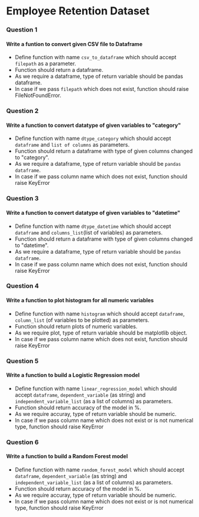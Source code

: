 # Employee Retention Dataset

### Question 1
#### Write a funtion to convert given CSV file to Dataframe
* Define function with name `csv_to_dataframe` which should accept `filepath` as a parameter.
* Function should return a dataframe.
* As we require a dataframe, type of return variable should be pandas dataframe.
* In case if we pass `filepath` which does not exist, function should raise FileNotFoundError.


### Question 2
#### Write a function to convert datatype of given variables to "category"
* Define function with name `dtype_category` which should accept `dataframe` and `list of columns` as parameters.
* Function should return a dataframe with type of given columns changed to "category".
* As we require a dataframe, type of return variable should be `pandas dataframe`.
* In case if we pass column name which does not exist, function should raise KeyError


### Question 3
#### Write a function to convert datatype of given variables to "datetime"
* Define function with name `dtype_datetime` which should accept `dataframe` and `columns_list`(list of variables) as parameters.
* Function should return a dataframe with type of given columns changed to "datetime".
* As we require a dataframe, type of return variable should be `pandas dataframe`.
* In case if we pass column name which does not exist, function should raise KeyError


### Question 4
#### Write a function to plot histogram for all numeric variables
* Define function with name `histogram` which should accept `dataframe`, `column_list` (of variables to be plotted) as parameters.
* Function should return plots of numeric variables.
* As we require plot, type of return variable should be matplotlib object.
* In case if we pass column name which does not exist, function should raise KeyError


### Question 5
#### Write a function to build a Logistic Regression model
* Define function with name `linear_regression_model` which should accept `dataframe`, `dependent_variable` (as string) and `independent_variable_list` (as a list of columns) as parameters.
* Function should return accuracy of the model in %.
* As we require accuray, type of return variable should be numeric.
* In case if we pass column name which does not exist or is not numerical type, function should raise KeyError


### Question 6
#### Write a function to build a Random Forest model
* Define function with name `random_forest_model` which should accept `dataframe`, `dependent_variable` (as string) and `independent_variable_list` (as a list of columns) as parameters.
* Function should return accuracy of the model in %.
* As we require accuray, type of return variable should be numeric.
* In case if we pass column name which does not exist or is not numerical type, function should raise KeyError